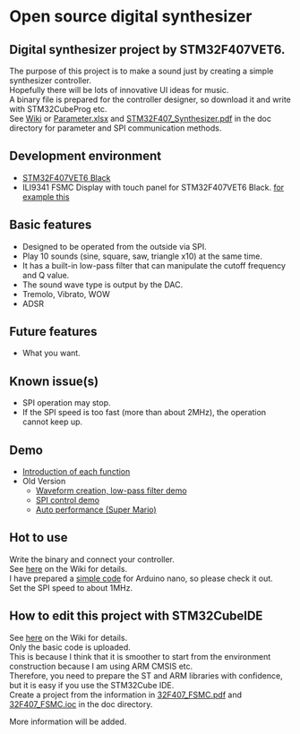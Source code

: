 # Open source digital synthesizer

## Digital synthesizer project by STM32F407VET6.
The purpose of this project is to make a sound just by creating a simple synthesizer controller.  
Hopefully there will be lots of innovative UI ideas for music.  
A binary file is prepared for the controller designer, so download it and write with STM32CubeProg etc.  
See [Wiki](https://github.com/k-omura/Open-Digital-Synthesizer/wiki) or [Parameter.xlsx](https://github.com/k-omura/Open-Digital-Synthesizer/blob/main/doc/Parameter.xlsx) and [STM32F407_Synthesizer.pdf](https://github.com/k-omura/Open-Digital-Synthesizer/blob/main/doc/STM32F407_Synthesizer.pdf) in the doc directory for parameter and SPI communication methods.  

## Development environment
- [STM32F407VET6 Black](https://stm32-base.org/boards/STM32F407VET6-STM32-F4VE-V2.0)
- ILI9341 FSMC Display with touch panel for STM32F407VET6 Black. [for example this](https://www.ebay.com/itm/322979958874)

## Basic features
- Designed to be operated from the outside via SPI.
- Play 10 sounds (sine, square, saw, triangle x10) at the same time.
- It has a built-in low-pass filter that can manipulate the cutoff frequency and Q value.
- The sound wave type is output by the DAC.
- Tremolo, Vibrato, WOW
- ADSR

## Future features
- What you want.

## Known issue(s)
- SPI operation may stop.
- If the SPI speed is too fast (more than about 2MHz), the operation cannot keep up.

## Demo
- [Introduction of each function](https://youtu.be/cMSFZtEUxo4)
- Old Version
  - [Waveform creation, low-pass filter demo](https://youtu.be/SDA9uaBMBQ4)
  - [SPI control demo](https://youtu.be/EjWuWOQzq90)
  - [Auto performance (Super Mario)](https://youtu.be/yB0PNu2G10Q)

## Hot to use
Write the binary and connect your controller.  
See [here](https://github.com/k-omura/Open-Digital-Synthesizer/wiki/How-to-Use) on the Wiki for details.  
I have prepared a [simple code](https://github.com/k-omura/Open-Digital-Synthesizer/tree/main/sample_contoler) for Arduino nano, so please check it out.  
Set the SPI speed to about 1MHz.  

## How to edit this project with STM32CubeIDE
See [here](https://github.com/k-omura/Open-Digital-Synthesizer/wiki/Create-Project) on the Wiki for details.  
Only the basic code is uploaded.  
This is because I think that it is smoother to start from the environment construction because I am using ARM CMSIS etc.  
Therefore, you need to prepare the ST and ARM libraries with confidence, but it is easy if you use the STM32Cube IDE.  
Create a project from the information in [32F407_FSMC.pdf](https://github.com/k-omura/Open-Digital-Synthesizer/blob/main/doc/32F407_FSMC.pdf) and [32F407_FSMC.ioc](https://github.com/k-omura/Open-Digital-Synthesizer/blob/main/32F407_FSMC.ioc) in the doc directory.  

More information will be added.
